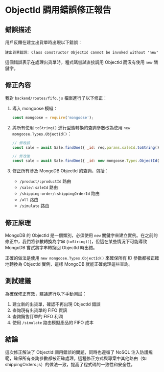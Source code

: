 # ObjectId 調用錯誤修正報告

## 錯誤描述

用戶反饋在建立出貨單時出現以下錯誤：
```
建出貨單錯誤: Class constructor ObjectId cannot be invoked without 'new'
```

這個錯誤表示在處理出貨單時，程式碼嘗試直接調用 ObjectId 而沒有使用 `new` 關鍵字。

## 修正內容

我對 `backend/routes/fifo.js` 檔案進行了以下修正：

1. 導入 mongoose 模組：
   ```javascript
   const mongoose = require('mongoose');
   ```

2. 將所有使用 `toString()` 進行型態轉換的查詢參數改為使用 `new mongoose.Types.ObjectId()`：
   ```javascript
   // 修改前
   const sale = await Sale.findOne({ _id: req.params.saleId.toString() })
   
   // 修改後
   const sale = await Sale.findOne({ _id: new mongoose.Types.ObjectId(req.params.saleId) })
   ```

3. 修正所有涉及 MongoDB ObjectId 的查詢，包括：
   - `/product/:productId` 路由
   - `/sale/:saleId` 路由
   - `/shipping-order/:shippingOrderId` 路由
   - `/all` 路由
   - `/simulate` 路由

## 修正原理

MongoDB 的 ObjectId 是一個類別，必須使用 `new` 關鍵字來建立實例。在之前的修正中，我們將參數轉換為字串 (`toString()`)，但這在某些情況下可能導致 MongoDB 嘗試將字串轉換回 ObjectId 時出錯。

正確的做法是使用 `new mongoose.Types.ObjectId()` 來確保所有 ID 參數都被正確地轉換為 ObjectId 實例，這樣 MongoDB 就能正確處理這些查詢。

## 測試建議

為確保修正有效，建議進行以下手動測試：

1. 建立新的出貨單，確認不再出現 ObjectId 錯誤
2. 查詢現有出貨單的 FIFO 資訊
3. 查詢銷售訂單的 FIFO 利潤
4. 使用 `/simulate` 路由模擬產品的 FIFO 成本

## 結論

這次修正解決了 ObjectId 調用錯誤的問題，同時也遵循了 NoSQL 注入防護規範，確保所有查詢參數都被正確處理。這種修正方式與專案中其他路由（如 shippingOrders.js）的做法一致，提高了程式碼的一致性和安全性。
